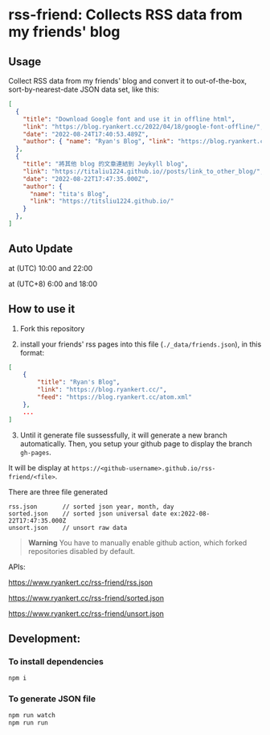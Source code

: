 # rss-friend: Collects RSS data from my friends' blog

## Usage

Collect RSS data from my friends' blog and convert it to out-of-the-box, sort-by-nearest-date JSON data set, like this:

```json
[
  {
    "title": "Download Google font and use it in offline html",
    "link": "https://blog.ryankert.cc/2022/04/18/google-font-offline/",
    "date": "2022-08-24T17:40:53.489Z",
    "author": { "name": "Ryan's Blog", "link": "https://blog.ryankert.cc/" }
  },
  {
    "title": "將其他 blog 的文章連結到 Jeykyll blog",
    "link": "https://titaliu1224.github.io//posts/link_to_other_blog/",
    "date": "2022-08-22T17:47:35.000Z",
    "author": {
      "name": "tita's Blog",
      "link": "https://titsliu1224.github.io/"
    }
  },
]
```

## Auto Update

at (UTC) 10:00 and 22:00

at (UTC+8) 6:00 and 18:00

## How to use it

1. Fork this repository

2. install your friends' rss pages into this file (`./_data/friends.json`), in this format:

```json
[
    {
        "title": "Ryan's Blog",
        "link": "https://blog.ryankert.cc/",
        "feed": "https://blog.ryankert.cc/atom.xml"
    },
    ...
]
```

3. Until it generate file sussessfully, it will generate a new branch automatically. Then, you setup your github page to display the branch `gh-pages`.

It will be display at `https://<github-username>.github.io/rss-friend/<file>`.

There are three file generated

```
rss.json       // sorted json year, month, day
sorted.json    // sorted json universal date ex:2022-08-22T17:47:35.000Z
unsort.json    // unsort raw data
```

> **Warning**
> You have to manually enable github action, which forked repositories disabled by default.

APIs:

https://www.ryankert.cc/rss-friend/rss.json

https://www.ryankert.cc/rss-friend/sorted.json

https://www.ryankert.cc/rss-friend/unsort.json


## Development:

### To install dependencies

```zsh
npm i
```

### To generate JSON file

```zsh
npm run watch
npm run run
```
